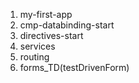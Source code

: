 1. my-first-app
2. cmp-databinding-start
3. directives-start
4. services
5. routing
6. forms_TD(testDrivenForm)

